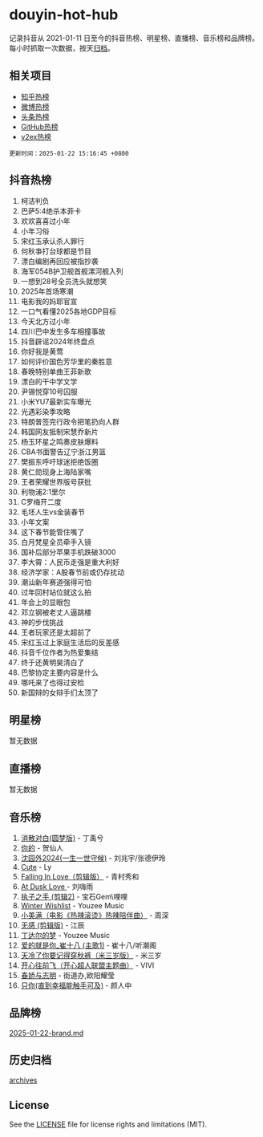# douyin-hot-hub

记录抖音从 2021-01-11 日至今的抖音热榜、明星榜、直播榜、音乐榜和品牌榜。每小时抓取一次数据，按天[归档](archives)。

## 相关项目

- [知乎热榜](https://github.com/lonnyzhang423/zhihu-hot-hub)
- [微博热榜](https://github.com/lonnyzhang423/weibo-hot-hub)
- [头条热榜](https://github.com/lonnyzhang423/toutiao-hot-hub)
- [GitHub热榜](https://github.com/lonnyzhang423/github-hot-hub)
- [v2ex热榜](https://github.com/lonnyzhang423/v2ex-hot-hub)


`更新时间：2025-01-22 15:16:45 +0800`

## 抖音热榜

1. 柯洁判负
1. 巴萨5:4绝杀本菲卡
1. 欢欢喜喜过小年
1. 小年习俗
1. 宋红玉承认杀人罪行
1. 何秋亊打台球都是节目
1. 漂白编剧再回应被指抄袭
1. 海军054B护卫舰首舰漯河舰入列
1. 一想到28号全员洗头就想笑
1. 2025年首场寒潮
1. 电影我的妈耶官宣
1. 一口气看懂2025各地GDP目标
1. 今天北方过小年
1. 四川巴中发生多车相撞事故
1. 抖音辟谣2024年终盘点
1. 你好我是黄莺
1. 如何评价国色芳华里的秦胜意
1. 春晚特别单曲王菲新歌
1. 漂白的干中学文学
1. 尹锡悦穿10号囚服
1. 小米YU7最新实车曝光
1. 光遇彩染季攻略
1. 特朗普签完行政令把笔扔向人群
1. 韩国网友抵制宋慧乔新片
1. 杨玉环星之鸣奏皮肤爆料
1. CBA书面警告辽宁浙江男篮
1. 樊振东呼吁球迷拒绝饭圈
1. 黄仁勋现身上海陆家嘴
1. 王者荣耀世界版号获批
1. 利物浦2:1里尔
1. C罗梅开二度
1. 毛坯人生vs金装春节
1. 小年文案
1. 这下春节能管住嘴了
1. 白月梵星全员牵手入镜
1. 国补后部分苹果手机跌破3000
1. 李大霄：人民币走强是重大利好
1. 经济学家：A股春节前或仍存扰动
1. 潮汕新年赛道强得可怕
1. 过年回村站位就这么拍
1. 年会上的显眼包
1. 邓立钢被老丈人逼跳楼
1. 神的步伐挑战
1. 王者玩家还是太超前了
1. 宋红玉过上家庭生活后的反差感
1. 抖音千位作者为热爱集结
1. 终于还黄明昊清白了
1. 巴黎协定主要内容是什么
1. 哪吒来了也得过安检
1. 新国辩的女辩手们太顶了

## 明星榜

暂无数据

## 直播榜

暂无数据

## 音乐榜

1. [消散对白(圆梦版)](https://sf5-hl-cdn-tos.douyinstatic.com/obj/tos-cn-ve-2774/og4jB5I5IizzoZVAAAzWgBMAsMDWoArfwBOiFs) - 丁禹兮
1. [你的](https://sf5-hl-cdn-tos.douyinstatic.com/obj/tos-cn-ve-2774/oYuIeKf42jB7sEV6B2upMdpYAgfrQWj0FeRegh) - 贺仙人
1. [沈园外2024(一生一世守候)](https://sf5-hl-cdn-tos.douyinstatic.com/obj/tos-cn-ve-2774/oAIYMHGCmKaYKFDd6FZBf9AfMfx1eErAAEJAFH) - 刘兆宇/张德伊玲
1. [Cute](https://sf5-hl-cdn-tos.douyinstatic.com/obj/tos-cn-ve-2774/o4IbIzHWKAAB4wsS5qMBRiiAlEBGTpQRNfFvuo) - Ly
1. [Falling In Love（剪辑版）](https://sf5-hl-cdn-tos.douyinstatic.com/obj/tos-cn-ve-2774/o8ajpA8zzgBPahbBIO8AcKGBLJezFCRd1wfP9f) - 青村秀和
1. [ At Dusk  Love ](https://sf5-hl-cdn-tos.douyinstatic.com/obj/tos-cn-ve-2774/o8CrpCf5CaYgI4ZrtQgMQAFEfuGqNnRSDQAPBc) - 刘嗨雨
1. [执子之手 (剪辑2)](https://sf5-hl-cdn-tos.douyinstatic.com/obj/tos-cn-ve-2774/oUoZLQjCc31XzqsBnBQUNgeKtYPBcgbFDwtfcu) - 宝石Gem\哩哩
1. [Winter Wishlist](https://sf5-hl-cdn-tos.douyinstatic.com/obj/tos-cn-ve-2774/oIIgUOeamCFCVAzxN6MFRLIBlLGpUqQxeeHrLE) - Youzee Music
1. [小美满（电影《热辣滚烫》热辣陪伴曲）](https://sf5-hl-cdn-tos.douyinstatic.com/obj/tos-cn-ve-2774/o0GAn2lSgfZIDUgtevCGDQYnFg4CwnrBaxbTZL) - 周深
1. [无感 (剪辑版)](https://sf5-hl-cdn-tos.douyinstatic.com/obj/tos-cn-ve-2774/o0eIsUzJBDlQaQFC5OFlgbMEZC1TFYBftOBn6p) - 江辰
1. [丁达尔的梦](https://sf5-hl-cdn-tos.douyinstatic.com/obj/tos-cn-ve-2774/oMU3WirUZBVQkAC9ccG5P2IQirziZM2RTInUY) - Youzee Music
1. [爱的就是你_崔十八 (主歌1)](https://sf5-hl-cdn-tos.douyinstatic.com/obj/tos-cn-ve-2774/oI5BO5DhFZ6UTcNCnZaOCBLtZ7WIMQGfgnXf5E) - 崔十八/听潮阁
1. [天冷了你要记得穿秋裤（米三岁版）](https://sf5-hl-cdn-tos.douyinstatic.com/obj/tos-cn-ve-2774/oQlIwVIDWiZ6BQilAorS7MA0AgCkQDvcZAdm1) - 米三岁
1. [开心往前飞（开心超人联盟主题曲）](https://sf5-hl-cdn-tos.douyinstatic.com/obj/tos-cn-ve-2774/9d8fb7c82cf1421fb93a9fe925275e0a) - VIVI
1. [春娇与志明](https://sf5-hl-cdn-tos.douyinstatic.com/obj/tos-cn-ve-2774/e530d8fceb7044b39707d7f9ff54add1) - 街道办,欧阳耀莹
1. [只你(直到幸福能触手可及)](https://sf5-hl-cdn-tos.douyinstatic.com/obj/tos-cn-ve-2774/o0lBkRDzFTeaVSUz3ZZSCBVtZ5DIMQGfgmEAuE) - 颜人中

## 品牌榜

[2025-01-22-brand.md](archives/2025-01-22-brand.md)

## 历史归档

[archives](archives)

## License

See the [LICENSE](LICENSE) file for license rights and limitations (MIT).
